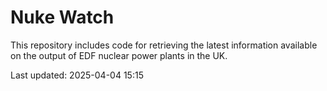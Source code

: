 # Nuke Watch

This repository includes code for retrieving the latest information available on the output of EDF nuclear power plants in the UK.

Last updated: 2025-04-04 15:15